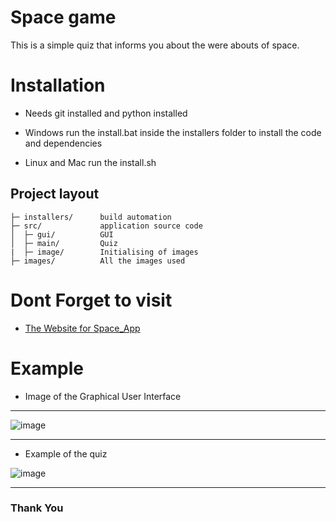# Space game
This is a simple quiz that informs you about the were abouts of space.

# Installation 
- Needs git installed and python installed 

- Windows 
run the install.bat inside the installers folder to install the code and dependencies

- Linux and Mac 
run the install.sh

Project layout
--------------

    ├─ installers/      build automation
    ├─ src/             application source code
    │  ├─ gui/          GUI
    │  ├─ main/         Quiz     
    |  ├─ image/        Initialising of images
    ├─ images/          All the images used 

# Dont Forget to visit 
- [The Website for Space_App](https://space-quiz-website.pages.dev/)

# Example
- Image of the Graphical User Interface
-------------------------------------------------
![image](https://github.com/pynvimdev/Space_App/blob/main/art/Screenshot%202021-10-06%20162830.png)

-------------------------------------

- Example of the quiz

![image](https://github.com/pynvimdev/Space_App/blob/main/art/Quiz.png)

------------------------------------

### Thank You
